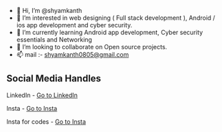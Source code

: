 - 👋 Hi, I’m @shyamkanth
- 👀 I’m interested in web designing ( Full stack development ), Android / ios app development and cyber security.
- 🌱 I’m currently learning Android app development, Cyber security essentials and Networking
- 💞️ I’m looking to collaborate on Open source projects.
- 📫 mail :- shyamkanth0805@gmail.com

## Social Media Handles
LinkedIn - [Go to LinkedIn](https://www.linkedin.com/in/shyam-sunder-kanth-0a8934182/)

Insta - [Go to Insta](https://www.instagram.com/itz_sammmii/)

Insta for codes - [Go to Insta](https://www.instagram.com/still_23.6_8/)


<!---
shyamkanth/shyamkanth is a ✨ special ✨ repository because its `README.md` (this file) appears on your GitHub profile.
You can click the Preview link to take a look at your changes.
--->
